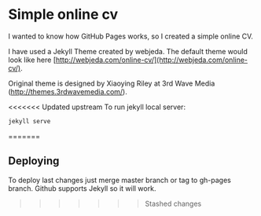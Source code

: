 # Simple online cv

I wanted to know how GitHub Pages works, so I created a simple online CV.

I have used a Jekyll Theme created by webjeda. The default theme would look like here [http://webjeda.com/online-cv/](http://webjeda.com/online-cv/).

Original theme is designed by Xiaoying Riley at 3rd Wave Media (http://themes.3rdwavemedia.com/).

<<<<<<< Updated upstream
To run jekyll local server:

```bash
jekyll serve
```
=======
## Deploying

To deploy last changes just merge master branch or tag to gh-pages branch. Github supports Jekyll so it will work.
>>>>>>> Stashed changes

